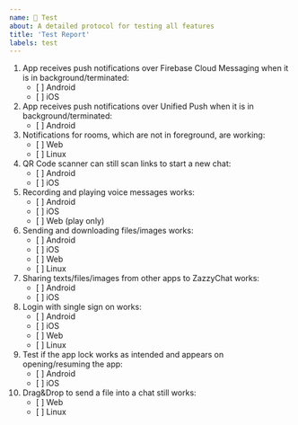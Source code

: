 ```yaml
---
name: 📝 Test
about: A detailed protocol for testing all features
title: 'Test Report'
labels: test
---
```


1. App receives push notifications over Firebase Cloud Messaging when it is in background/terminated:
	- [ ] Android
	- [ ] iOS
2. App receives push notifications over Unified Push when it is in background/terminated:
	- [ ] Android
3. Notifications for rooms, which are not in foreground, are working:
	- [ ] Web
	- [ ] Linux
4. QR Code scanner can still scan links to start a new chat:
	- [ ] Android
	- [ ] iOS
5. Recording and playing voice messages works:
	- [ ] Android
	- [ ] iOS
	- [ ] Web (play only)
6. Sending and downloading files/images works:
	- [ ] Android
	- [ ] iOS
	- [ ] Web
	- [ ] Linux
7. Sharing texts/files/images from other apps to ZazzyChat works:
	- [ ] Android
	- [ ] iOS
8. Login with single sign on works:
	- [ ] Android
	- [ ] iOS
	- [ ] Web
	- [ ] Linux
9. Test if the app lock works as intended and appears on opening/resuming the app:
	- [ ] Android
	- [ ] iOS
10. Drag&Drop to send a file into a chat still works:
	- [ ] Web
	- [ ] Linux
